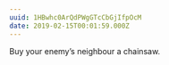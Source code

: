 ```yaml
---
uuid: 1HBwhc0ArQdPWgGTcCbGjIfpOcM
date: 2019-02-15T00:01:59.000Z
---
```


Buy your enemy’s neighbour a chainsaw.